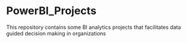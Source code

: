 # PowerBI_Projects
This repository contains some BI analytics projects that facilitates data guided decision making in organizations
